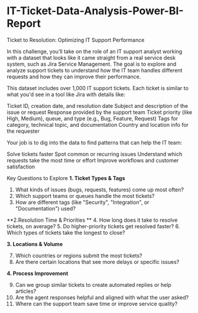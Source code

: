 # IT-Ticket-Data-Analysis-Power-BI-Report



Ticket to Resolution: Optimizing IT Support Performance

In this challenge, you’ll take on the role of an IT support analyst working with a dataset that looks like it came straight from a real service desk system, such as Jira Service Management. The goal is to explore and analyze support tickets to understand how the IT team handles different requests and how they can improve their performance.

This dataset includes over 1,000 IT support tickets. Each ticket is similar to what you'd see in a tool like Jira with details like:

Ticket ID, creation date, and resolution date
Subject and description of the issue or request
Response provided by the support team
Ticket priority (like High, Medium), queue, and type (e.g., Bug, Feature, Request)
Tags for category, technical topic, and documentation
Country and location info for the requester
 

Your job is to dig into the data to find patterns that can help the IT team:

Solve tickets faster
Spot common or recurring issues
Understand which requests take the most time or effort
Improve workflows and customer satisfaction
 

Key Questions to Explore
**1.  Ticket Types & Tags**

1. What kinds of issues (bugs, requests, features) come up most often?
2. Which support teams or queues handle the most tickets?
3. How are different tags (like "Security", "Integration", or "Documentation") used?

**2.Resolution Time & Priorities
**
4. How long does it take to resolve tickets, on average?
5. Do higher-priority tickets get resolved faster?
6. Which types of tickets take the longest to close?

**3.  Locations & Volume**

7. Which countries or regions submit the most tickets?
8. Are there certain locations that see more delays or specific issues?

**4.  Process Improvement**

9. Can we group similar tickets to create automated replies or help articles?
10. Are the agent responses helpful and aligned with what the user asked?
11. Where can the support team save time or improve service quality?
